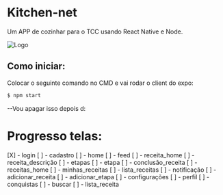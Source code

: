 # Kitchen-net

Um APP de cozinhar para o TCC usando React Native e Node.

![Logo](https://pipe.miroware.io/60a47afdab37f801c2e52bb1/TCC/logo.png)

## Como iniciar:

Colocar o seguinte comando no CMD e vai rodar o client do expo:

``` bash
$ npm start
```

--Vou apagar isso depois d:

# Progresso telas:

[X] - login
[ ] - cadastro
[ ] - home
[ ] - feed
[ ] - receita_home
[ ] - receita_descrição
[ ] - etapas
[ ] - etapa
[ ] - conclusão_receita
[ ] - receitas_home
[ ] - minhas_receitas
[ ] - lista_receitas
[ ] - notificação
[ ] - adicionar_receita
[ ] - adicionar_etapa
[ ] - configurações
[ ] - perfil
[ ] - conquistas
[ ] - buscar
[ ] - lista_receita

